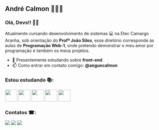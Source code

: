 
## André Calmon 👨🏻‍💻
### Olá, Devs!! 👋🏼

Atualmente cursando desenvolvimento de sistemas 💻  na Etec Camargo Aranha, sob orientação do **Profº João Siles**, esse diretório corresponde às aulas de **Programação Web-1**, onde pretendo demonstrar o meu amor por programação e também os meus projetos.

- 🔭 Presentemente estudando sobre **front-end**
- 📫 Como entrar em contato comigo: **@anguecalmon**

### Estou estudando 📚:

<img src="https://cdn.jsdelivr.net/gh/devicons/devicon/icons/html5/html5-original.svg" width="40" height="40"/> <img  src="https://cdn.jsdelivr.net/gh/devicons/devicon/icons/css3/css3-original.svg"  width="40"  height="40"/> <img  src="https://cdn.jsdelivr.net/gh/devicons/devicon/icons/javascript/javascript-original.svg"  width="40" height="40"/>  <img src="https://cdn.jsdelivr.net/gh/devicons/devicon/icons/vscode/vscode-original.svg" width="40" height="40"/> <img src="https://cdn.jsdelivr.net/gh/devicons/devicon/icons/git/git-original.svg" width="40" height="40"/>  


### Contatos ☎:

<a  href="https://instagram.com/anguecalmon"  target="_blank"><img  src="https://img.shields.io/badge/-Instagram-%23E4405F?style=for-the-badge&logo=instagram&logoColor=white"  target="_blank"></a> <a  href  =  "mailto:calmon.principal@gmail.com"><img  src="https://img.shields.io/badge/Gmail-D14836?style=for-the-badge&logo=gmail&logoColor=white"  target="_blank"></a> <a
href="https://www.linkedin.com/in/andrecalmoon"  target="_blank"><img  src="https://img.shields.io/badge/-LinkedIn-%230077B5?style=for-the-badge&logo=linkedin&logoColor=white"  target="_blank"></a>
